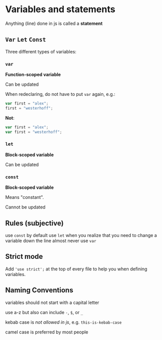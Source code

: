 # Variables and statements

Anything (line) done in js is called a **statement**

## `Var` `Let` `Const`

Three different types of variables:

### `var`

**Function-scoped variable**

Can be updated

When redeclaring, do not have to put `var` again, e.g.:

```javascript
var first = "alex";
first = "westerhoff";
```

**Not**:

```javascript
var first = "alex";
var first = "westerhoff";
```

### `let`

**Block-scoped variable**

Can be updated

### `const`

**Block-scoped variable**

Means "constant".

Cannot be updated

## Rules (subjective)

use `const` by default
use `let` when you realize that you need to change a variable down the line
almost never use `var`

## Strict mode

Add `'use strict';` at the top of every file to help you when defining variables.

## Naming Conventions

variables should not start with a capital letter

use a-z but also can include `-`, `$`, or `_`

kebab case is _not allowed in js_, e.g. `this-is-kebab-case`

camel case is preferred by most people
